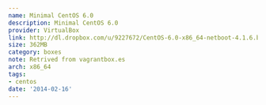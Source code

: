 ```yaml
---
name: Minimal CentOS 6.0
description: Minimal CentOS 6.0
provider: VirtualBox
link: http://dl.dropbox.com/u/9227672/CentOS-6.0-x86_64-netboot-4.1.6.box
size: 362MB
category: boxes
note: Retrived from vagrantbox.es
arch: x86_64
tags:
- centos
date: '2014-02-16'
---
```

